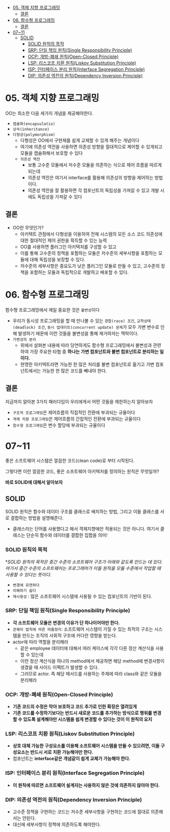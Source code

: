 - [05. 객체 지향 프로그래밍](#05-객체-지향-프로그래밍)
  - [결론](#결론)
- [06. 함수형 프로그래밍](#06-함수형-프로그래밍)
  - [결론](#결론-1)
- [07~11](#0711)
  - [SOLID](#solid)
    - [SOLID 원칙의 목적](#solid-원칙의-목적)
    - [SRP: 단일 책임 원칙(Single Responsibility Principle)](#srp-단일-책임-원칙single-responsibility-principle)
    - [OCP: 개방-폐쇄 원칙(Open-Closed Principle)](#ocp-개방-폐쇄-원칙open-closed-principle)
    - [LSP: 리스코프 치환 원칙(Liskov Substitution Principle)](#lsp-리스코프-치환-원칙liskov-substitution-principle)
    - [ISP: 인터페이스 분리 원칙(Interface Segregation Principle)](#isp-인터페이스-분리-원칙interface-segregation-principle)
    - [DIP: 의존성 역전의 원칙(Dependency Inversion Principle)](#dip-의존성-역전의-원칙dependency-inversion-principle)

# 05. 객체 지향 프로그래밍

OO는 최소한 다음 세가지 개념을 제공해야한다.

- `캡슐화(encapsulatio)`
- `상속(inheritance)`
- `다형성(polymorphism)`
  - 다형성은 OO에서 구현체를 쉽게 교체할 수 있게 해주는 개념이다
  - 여기에 의존성 역전을 사용하면 의존성 방향을 절대적으로 제어할 수 있게되고 모듈을 캡슐화해서 보호할 수 있다
  - `의존성 역전`
    - 보통 고수준 모듈에서 저수준 모듈을 의존하는 식으로 제어 흐름을 따르게 되는데
    - 의존성 역전은 여기서 interface를 활용해 의존성의 방향을 제어하는 방법이다.
    - 의존성 역전을 잘 활용하면 각 컴포넌트의 독립성을 가져갈 수 있고 개발 시에도 독립성을 가져갈 수 있다

## 결론

- OO란 무엇인가?
  - 아키텍트 관점에서 다형성을 이용하여 전체 시스템의 모든 소스 코드 의존성에 대한 절대적인 제어 권한을 흭득할 수 있는 능력
  - OO를 사용하면 플러그인 아키텍처를 구성할 수 있고
  - 이를 통해 고수준의 정책을 포함하는 모듈은 저수준의 세부사항을 포함하는 모듈에 대해 독립성을 보장할 수 있다.
  - 저수준의 세부사항은 중요도가 낮은 플러그인 모듈로 만들 수 있고, 고수준의 정책을 포함하는 모듈과 독립적으로 개발하고 배포할 수 있다.

# 06. 함수형 프로그래밍

함수형 프로그래밍에서 제일 중요한 것은 `불변성`이다

- 우리가 동시성 프로그래밍을 할 때 만나볼 수 있는 `경합(race) 조건`, `교착상태(deadlock) 조건`, `동시 업데이트(concurrent update) 문제`가 모두 가변 변수로 인해 발생하기 때문에 이런 것들을 불변성을 통해 제거하자는 맥락이다.
- `가변성의 분리`
  - 위에서 살펴본 내용에 따라 당연하게도 함수형 프로그래밍에서 불변성과 관련하여 가장 주요한 타협 중 **하나는 가변 컴포넌트와 불변 컴포넌트로 분리하는 일이다.**
  - 현명한 아키텍트라면 가능한 한 많은 처리를 불변 컴포넌트로 옮기고 가변 컴포넌트에서는 가능한 한 많은 코드를 빼내야 한다.

## 결론

지금까지 알아본 3가지 패러다임이 우리에게서 어떤 것들을 제한하는지 알아보자

- `구조적 프로그래밍`은 제어흐름의 직접적인 전환에 부과되는 규율이다
- `객체 지향 프로그래밍`은 제어흐름의 간접적인 전환에 부과되는 규율이다
- `함수형 프로그래밍`은 변수 할당에 부과되는 규율이다

# 07~11

좋은 소프트웨어 시스템은 깔끔한 코드(clean code)로 부터 시작된다.

그렇다면 이런 깔끔한 코드, 좋은 소프트웨어 아키텍처를 정의하는 원칙은 무엇일까?

**바로 SOLID에 대해서 알아보자**

## SOLID

SOLID 원칙은 함수와 데이터 구조를 클래스로 배치하는 방법, 그리고 이들 클래스를 서로 결합하는 방법을 설명해준다.

- 클래스라는 단어를 사용했다고 해서 객체지향에만 적용되는 것은 아니다.
여기서 클래스는 단순히 함수와 데이터를 결합한 집합을 의미!

### SOLID 원칙의 목적

**SOLID 원칙의 목적은 중간 수준의 소프트웨어 구조가 아래와 같도록 만드는 데 있다.
*여기서 중간 수준의 소프트웨어는 프로그래머가 이들 원칙을 모듈 수준에서 작업할 때 사용할 수 있다는 뜻이다.**

- `변경에 유연하다`
- `이해하기 쉽다`
- `재사용성` : 많은 소프트웨어 시스템에 사용될 수 있는 컴포넌트의 기반이 된다.

### SRP: 단일 책임 원칙(Single Responsibility Principle)

- **각 소프트웨어 모듈은 변경의 이유가 단 하나이어야만 한다.**
- `콘웨이 법칙에 따른 따름정리`: 소프트웨어 시스템이 가질 수 있는 최적의 구조는 시스템을 만드는 조직의 사회적 구조에 커다란 영향을 받는다.
- actor에 따라 역할을 분리해라
  - 같은 employee 데이터에 대해서 여러 케이스에 각각 다른 정산 계산식을 사용할 수 있는데
  - 이런 정산 계산식을 하나의 method에서 제공하면 해당 method에 변경사항이 생겼을 때 사이드 이펙트가 발생할 수 있다.
  - 그러므로 actor. 즉 해당 메서드를 사용하는 주체에 따라 class와 같은 모듈을 분리해라

### OCP: 개방-폐쇄 원칙(Open-Closed Principle)

- **기존 코드의 수정은 막아 보호하고 코드 추가로 인한 확장은 열려있게**
- **기존 코드를 수정하기보다는 반드시 새로운 코드를 추가하는 방식으로 행위를 변경할 수 있도록 설계해야만 시스템을 쉽게 변경할 수 있다는 것이 이 원칙의 요지**

### LSP: 리스코프 치환 원칙(Liskov Substitution Principle)

- **상호 대체 가능한 구성요소를 이용해 소프트웨어 시스템을 만들 수 있으려면, 이들 구성요소는 반드시 서로 치환 가능해야만 한다.**
- 컴포넌트는 **interface같은 개념같이 쉽게 교체가 가능해야 한다.**

### ISP: 인터페이스 분리 원칙(Interface Segregation Principle)

- **이 원칙에 따르면 소프트웨어 설계자는 사용하지 않은 것에 의존하지 않아야 한다.**

### DIP: 의존성 역전의 원칙(Dependency Inversion Principle)

- 고수준 정책을 구현하는 코드는 저수준 세부사항을 구현하는 코드에 절대로 의존해서는 안된다.
- 대신에 세부사항이 정책에 의존하도록 해야한다.

